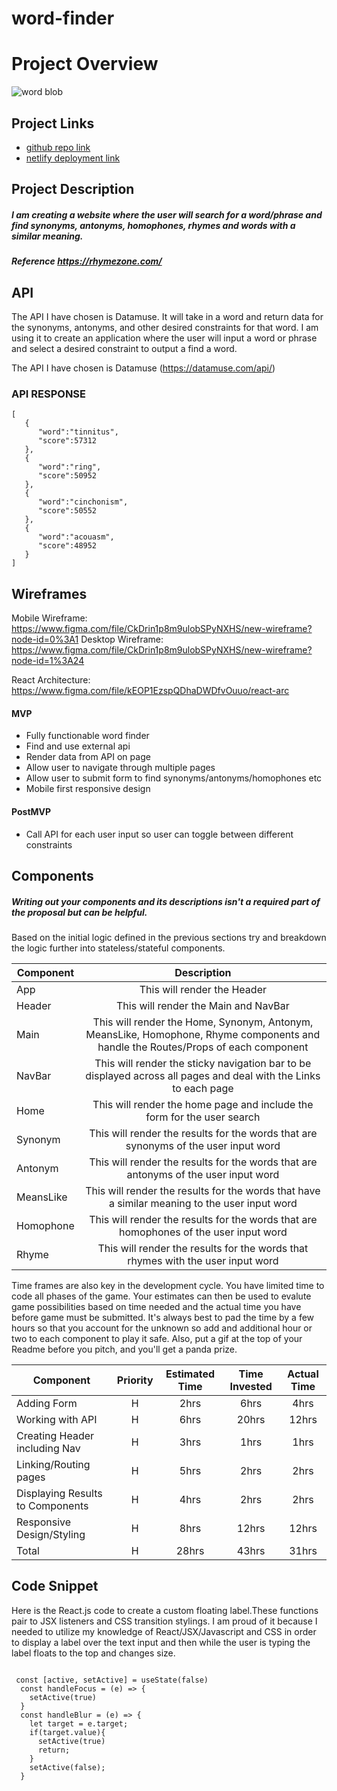 # word-finder
# Project Overview
![word blob](https://media1.giphy.com/media/3o6ozjrPeWQifzyA6Y/giphy.gif?cid=ecf05e475e3af07b49adfba11666ca079a56fea76afecdba&rid=giphy.gif)
## Project Links

- [github repo link](https://github.com/junaama/word-finder)
- [netlify deployment link](https://heuristic-euler-2d4e61.netlify.app/)

## Project Description

##### I am creating a website where the user will search for a word/phrase and find synonyms, antonyms, homophones, rhymes and words with a similar meaning.
##### Reference https://rhymezone.com/
## API


The API I have chosen is Datamuse. It will take in a word and return data for the synonyms, antonyms, and other desired constraints for that word. I am using it to create an application where the user will input a word or phrase and select a desired constraint to output a find a word.

The API I have chosen is Datamuse (https://datamuse.com/api/)

### API RESPONSE
```
[  
   {  
      "word":"tinnitus",
      "score":57312
   },
   {  
      "word":"ring",
      "score":50952
   },
   {  
      "word":"cinchonism",
      "score":50552
   },
   {  
      "word":"acouasm",
      "score":48952
   }
]
```

## Wireframes


Mobile Wireframe: https://www.figma.com/file/CkDrin1p8m9ulobSPyNXHS/new-wireframe?node-id=0%3A1
Desktop Wireframe: https://www.figma.com/file/CkDrin1p8m9ulobSPyNXHS/new-wireframe?node-id=1%3A24

React Architecture: https://www.figma.com/file/kEOP1EzspQDhaDWDfvOuuo/react-arc


#### MVP 
- Fully functionable word finder
- Find and use external api 
- Render data from API on page 
- Allow user to navigate through multiple pages
- Allow user to submit form to find synonyms/antonyms/homophones etc
- Mobile first responsive design

#### PostMVP 

- Call API for each user input so user can toggle between different constraints

## Components
##### Writing out your components and its descriptions isn't a required part of the proposal but can be helpful.

Based on the initial logic defined in the previous sections try and breakdown the logic further into stateless/stateful components. 

| Component | Description | 
| --- | :---: |  
| App | This will render the Header| 
| Header | This will render the Main and NavBar | 
| Main | This will render the Home, Synonym, Antonym, MeansLike, Homophone, Rhyme components and handle the Routes/Props of each component | 
| NavBar | This will render the sticky navigation bar to be displayed across all pages and deal with the Links to each page |
| Home | This will render the home page and include the form for the user search |
| Synonym | This will render the results for the words that are synonyms of the user input word |
| Antonym | This will render the results for the words that are antonyms of the user input word |
| MeansLike | This will render the results for the words that have a similar meaning to the user input word |
| Homophone | This will render the results for the words that are homophones of the user input word |
| Rhyme | This will render the results for the words that rhymes with the user input word |


Time frames are also key in the development cycle.  You have limited time to code all phases of the game.  Your estimates can then be used to evalute game possibilities based on time needed and the actual time you have before game must be submitted. It's always best to pad the time by a few hours so that you account for the unknown so add and additional hour or two to each component to play it safe. Also, put a gif at the top of your Readme before you pitch, and you'll get a panda prize.

| Component | Priority | Estimated Time | Time Invested | Actual Time |
| --- | :---: |  :---: | :---: | :---: |
| Adding Form | H | 2hrs| 6hrs | 4hrs |
| Working with API | H | 6hrs| 20hrs | 12hrs |
| Creating Header including Nav | H | 3hrs | 1hrs | 1hrs
| Linking/Routing pages | H | 5hrs | 2hrs | 2hrs
| Displaying Results to Components | H | 4hrs | 2hrs | 2hrs
| Responsive Design/Styling | H | 8hrs | 12hrs | 12hrs
| Total | H | 28hrs| 43hrs | 31hrs |


## Code Snippet

Here is the React.js code to create a custom floating label.These functions pair to JSX listeners and CSS transition stylings. I am proud of it because I needed to utilize my knowledge of React/JSX/Javascript and CSS in order to display a label over the text input and then while the user is typing the label floats to the top and changes size.

```

 const [active, setActive] = useState(false)
  const handleFocus = (e) => {
    setActive(true)
  }
  const handleBlur = (e) => {
    let target = e.target;
    if(target.value){
      setActive(true)
      return;
    }
    setActive(false);
  }

```
